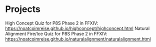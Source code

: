 # Projects
High Concept Quiz for P8S Phase 2 in FFXIV: https://noatcoimreise.github.io/highconcept/highconcept.html
Natural Alignment Fire/Ice Quiz for P8S Phase 2 in FFXIV: https://noatcoimreise.github.io/naturalalignment/naturalalignment.html

